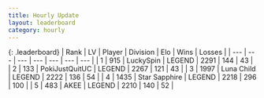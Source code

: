 ```yaml
---
title: Hourly Update
layout: leaderboard
category: hourly
---
```


{: .leaderboard}
| Rank | LV | Player | Division | Elo | Wins | Losses |
| --- | --- | --- | --- | --- | --- | --- |
| <span data-change="0">1</span> | 915 | <span title="ID: 498412">LuckySpin</span> | LEGEND | <span data-change="0">2291</span> | <span data-change="0">144</span> | <span data-change="0">43</span> |
| <span data-change="0">2</span> | 133 | <span title="ID: 512752">PokiJustQuitUC</span> | LEGEND | <span data-change="0">2267</span> | <span data-change="0">121</span> | <span data-change="0">43</span> |
| <span data-change="0">3</span> | 1997 | <span title="ID: 164871">Luna Child</span> | LEGEND | <span data-change="0">2222</span> | <span data-change="0">136</span> | <span data-change="0">54</span> |
| <span data-change="0">4</span> | 1435 | <span title="ID: 315148">Star Sapphire</span> | LEGEND | <span data-change="0">2218</span> | <span data-change="0">296</span> | <span data-change="0">100</span> |
| <span data-change="0">5</span> | 483 | <span title="ID: 455100">AKEE</span> | LEGEND | <span data-change="6">2210</span> | <span data-change="1">140</span> | <span data-change="0">52</span> |